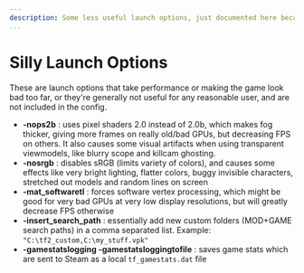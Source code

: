 ```yaml
---
description: Some less useful launch options, just documented here because why not?
...
```


# Silly Launch Options

These are launch options that take performance or making the game look bad too far, or they're generally not useful for any reasonable user, and are not included in the config.

* **-nops2b** : uses pixel shaders 2.0 instead of 2.0b, which makes fog thicker, giving more frames on really old/bad GPUs, but decreasing FPS on others. It also causes some visual artifacts when using transparent viewmodels, like blurry scope and killcam ghosting.
* **-nosrgb** : disables sRGB (limits variety of colors), and causes some effects like very bright lighting, flatter colors, buggy invisible characters, stretched out models and random lines on screen
* **-mat_softwaretl** : forces software vertex processing, which might be good for very bad GPUs at very low display resolutions, but will greatly decrease FPS otherwise
* **-insert_search_path** : essentially add new custom folders (MOD+GAME search paths) in a comma separated list. Example: `"C:\tf2_custom,C:\my_stuff.vpk"`
* **-gamestatslogging -gamestatsloggingtofile** : saves game stats which are sent to Steam as a local `tf_gamestats.dat` file
